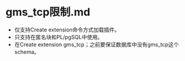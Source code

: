 # gms_tcp限制.md

- 仅支持Create extension命令方式加载插件。
- 只支持在匿名块和PL/pgSQL中使用。
- 在Create extension gms_tcp；之前要保证数据库中没有gms_tcp这个schema。

